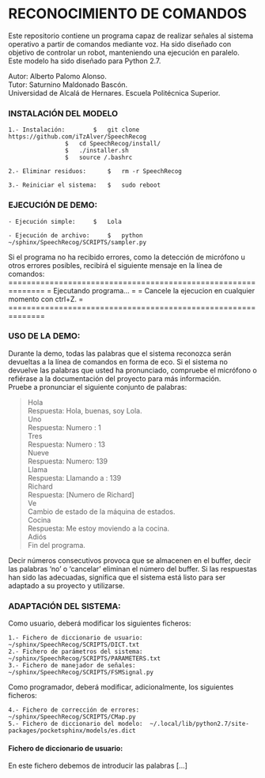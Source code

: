 #	RECONOCIMIENTO DE COMANDOS

Este repositorio contiene un programa capaz de realizar señales al sistema operativo a partir de comandos mediante voz. Ha sido diseñado con objetivo de controlar un robot, manteniendo una ejecución en paralelo.  
Este modelo ha sido diseñado para Python 2.7.  

Autor: Alberto Palomo Alonso.  
Tutor: Saturnino Maldonado Bascón.  
Universidad de Alcalá de Hernares. Escuela Politécnica Superior.  


###	INSTALACIÓN DEL MODELO

	1.- Instalación:		$	git clone https://github.com/iTzAlver/SpeechRecog
					$	cd SpeechRecog/install/
					$	./installer.sh
					$	source /.bashrc

	2.- Eliminar residuos:		$	rm -r SpeechRecog

	3.- Reiniciar el sistema:	$	sudo reboot

###	EJECUCIÓN DE DEMO:

	- Ejecución simple:		$	Lola

	- Ejecución de archivo:		$	python ~/sphinx/SpeechRecog/SCRIPTS/sampler.py

Si el programa no ha recibido errores, como la detección de micrófono u otros errores posibles, recibirá el siguiente mensaje en la línea de comandos:
	==============================================================
	= Ejecutando programa...                                     =
	= Cancele la ejecucion en cualquier momento con ctrl+Z.      =
	==============================================================

### USO DE LA DEMO:

Durante la demo, todas las palabras que el sistema reconozca serán devueltas a la línea de comandos en forma de eco. Si el sistema no devuelve las palabras que usted ha pronunciado, compruebe el micrófono o refiérase a la documentación del proyecto para más información.  
Pruebe a pronunciar el siguiente conjunto de palabras:

>	Hola  
>		Respuesta: Hola, buenas, soy Lola.  
>	Uno  
>		Respuesta: Numero : 1  
>	Tres  
>		Respuesta: Numero : 13  
>	Nueve  
>		Respuesta: Numero: 139  
>	Llama  
>		Respuesta: Llamando a : 139  
>	Richard  
>		Respuesta: [Numero de Richard]  
>	Ve  
>		Cambio de estado de la máquina de estados.  
>	Cocina  
>		Respuesta: Me estoy moviendo a la cocina.  
>	Adiós  
>		Fin del programa.  

Decir números consecutivos provoca que se almacenen en el buffer, decir las palabras ‘no’ o ‘cancelar’ eliminan el número del buffer.
Si las respuestas han sido las adecuadas, significa que el sistema está listo para ser adaptado a su proyecto y utilizarse.

### ADAPTACIÓN DEL SISTEMA:

Como usuario, deberá modificar los siguientes ficheros:

	1.- Fichero de diccionario de usuario:	~/sphinx/SpeechRecog/SCRIPTS/DICT.txt
	2.- Fichero de parámetros del sistema:	~/sphinx/SpeechRecog/SCRIPTS/PARAMETERS.txt
	3.- Fichero de manejador de señales:	~/sphinx/SpeechRecog/SCRIPTS/FSMSignal.py

Como programador, deberá modificar, adicionalmente, los siguientes ficheros:

	4.- Fichero de corrección de errores:	~/sphinx/SpeechRecog/SCRIPTS/CMap.py
	5.- Fichero de diccionario del modelo:	~/.local/lib/python2.7/site-packages/pocketsphinx/models/es.dict

#### Fichero de diccionario de usuario:

En este fichero debemos de introducir las palabras [...]